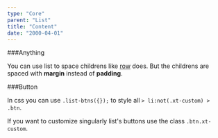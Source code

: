 ```yaml
---
type: "Core"
parent: "List"
title: "Content"
date: "2000-04-01"
---
```


###Anything

You can use list to space childrens like [row](/core/row/content) does. But the childrens are spaced with **margin** instead of **padding**.

<demo>
  <demovanilla src="vanilla/core/list/anything-row">
  </demovanilla>
  <demovanilla src="vanilla/core/list/anything-column">
  </demovanilla>
  <demovanilla src="vanilla/core/list/anything-nested">
  </demovanilla>
</demo>

###Button

In css you can use `.list-btns({});` to style all `> li:not(.xt-custom) > .btn`.

If you want to customize singularly list's buttons use the class `.btn.xt-custom`.

<demo>
  <demovanilla src="vanilla/core/list/button-row">
  </demovanilla>
  <demovanilla src="vanilla/core/list/button-column">
  </demovanilla>
  <demovanilla src="vanilla/core/list/button-nested">
  </demovanilla>
</demo>
